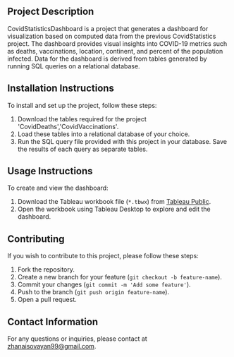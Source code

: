 
## Project Description
CovidStatisticsDashboard is a project that generates a dashboard for visualization based on computed data from the previous CovidStatistics project. The dashboard provides visual insights into COVID-19 metrics such as deaths, vaccinations, location, continent, and percent of the population infected. Data for the dashboard is derived from tables generated by running SQL queries on a relational database.

## Installation Instructions
To install and set up the project, follow these steps:

1. Download the tables required for the project 'CovidDeaths','CovidVaccinations'.
2. Load these tables into a relational database of your choice.
3. Run the SQL query file provided with this project in your database. Save the results of each query as separate tables.

## Usage Instructions
To create and view the dashboard:

1. Download the Tableau workbook file (`*.tbwx`) from [Tableau Public](https://public.tableau.com/app/profile/ayan.nurzhanuly/viz/CovidDashboard_17189135625790/Dashboard1).
2. Open the workbook using Tableau Desktop to explore and edit the dashboard.

## Contributing
If you wish to contribute to this project, please follow these steps:

1. Fork the repository.
2. Create a new branch for your feature (`git checkout -b feature-name`).
3. Commit your changes (`git commit -m 'Add some feature'`).
4. Push to the branch (`git push origin feature-name`).
5. Open a pull request.

## Contact Information
For any questions or inquiries, please contact at zhanaisovayan99@gmail.com.
